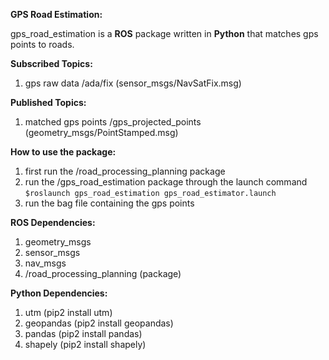 **GPS Road Estimation:**

gps_road_estimation is a **ROS** package written in **Python** that matches gps points to roads.

**Subscribed Topics:**

1. gps raw data
/ada/fix (sensor_msgs/NavSatFix.msg)

**Published Topics:**

1. matched gps points
/gps_projected_points (geometry_msgs/PointStamped.msg)

**How to use the package:**

1. first run the /road_processing_planning package
2. run the /gps_road_estimation package through the launch command `$roslaunch gps_road_estimation gps_road_estimator.launch`
3. run the bag file containing the gps points

**ROS Dependencies:**

1. geometry_msgs
2. sensor_msgs
3. nav_msgs
4. /road_processing_planning (package)

**Python Dependencies:**

1. utm (pip2 install utm)
2. geopandas (pip2 install geopandas)
3. pandas (pip2 install pandas)
4. shapely (pip2 install shapely)
